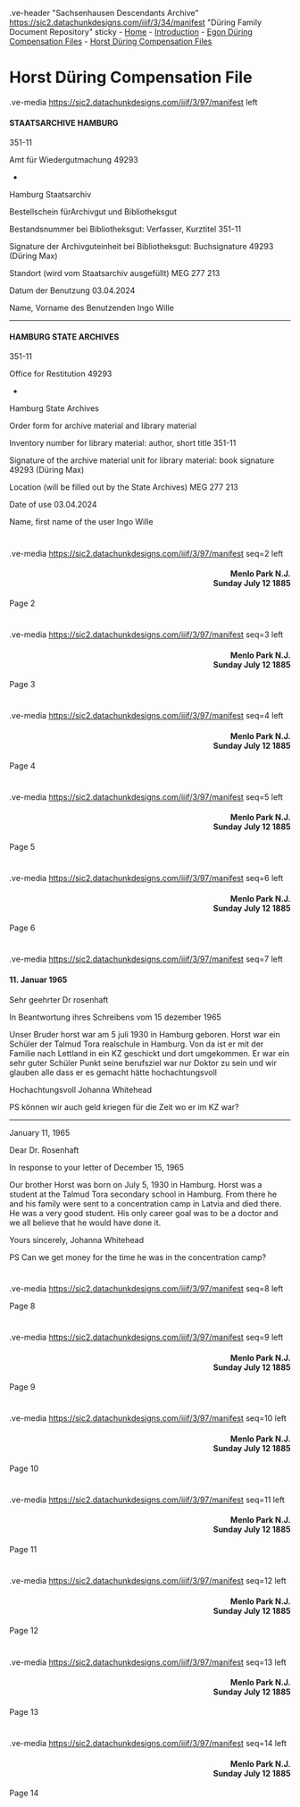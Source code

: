 .ve-header "Sachsenhausen Descendants Archive" https://sic2.datachunkdesigns.com/iiif/3/34/manifest "Düring Family Document Repository" sticky
    - [Home](/)
    - [Introduction](/introduction)
    - [Egon Düring Compensation Files](/egon-during-compensation)
    - [Horst Düring Compensation Files](/horst-during-compensation)
    
# Horst Düring Compensation File

.ve-media https://sic2.datachunkdesigns.com/iiif/3/97/manifest left

#### STAATSARCHIVE HAMBURG

351-11

Amt für Wiedergutmachung
49293

-

Hamburg
Staatsarchiv

Bestellschein
fürArchivgut und Bibliotheksgut

Bestandsnummer
bei Bibliotheksgut: Verfasser, Kurztitel
351-11

Signature der Archivguteinheit
bei Bibliotheksgut: Buchsignature
49293 (Düring Max)

Standort (wird vom Staatsarchiv ausgefüllt)
MEG 277 213

Datum der Benutzung
03.04.2024

Name, Vorname des Benutzenden
Ingo Wille

_ _ _

#### HAMBURG STATE ARCHIVES

351-11

Office for Restitution
49293

-

Hamburg
State Archives

Order form
for archive material and library material

Inventory number
for library material: author, short title
351-11

Signature of the archive material unit
for library material: book signature
49293 (Düring Max)

Location (will be filled out by the State Archives)
MEG 277 213

Date of use
03.04.2024

Name, first name of the user
Ingo Wille

# 

.ve-media https://sic2.datachunkdesigns.com/iiif/3/97/manifest seq=2 left

<div style="text-align: right"><h4>Menlo Park N.J.<br>Sunday July 12 1885</h4></div>

Page 2

# 

.ve-media https://sic2.datachunkdesigns.com/iiif/3/97/manifest seq=3 left

<div style="text-align: right"><h4>Menlo Park N.J.<br>Sunday July 12 1885</h4></div>

Page 3

# 

.ve-media https://sic2.datachunkdesigns.com/iiif/3/97/manifest seq=4 left

<div style="text-align: right"><h4>Menlo Park N.J.<br>Sunday July 12 1885</h4></div>

Page 4

# 

.ve-media https://sic2.datachunkdesigns.com/iiif/3/97/manifest seq=5 left

<div style="text-align: right"><h4>Menlo Park N.J.<br>Sunday July 12 1885</h4></div>

Page 5

# 

.ve-media https://sic2.datachunkdesigns.com/iiif/3/97/manifest seq=6 left

<div style="text-align: right"><h4>Menlo Park N.J.<br>Sunday July 12 1885</h4></div>

Page 6

# 

.ve-media https://sic2.datachunkdesigns.com/iiif/3/97/manifest seq=7 left

#### 11. Januar 1965

Sehr geehrter Dr rosenhaft 

In Beantwortung ihres Schreibens vom 15 dezember 1965 

Unser Bruder horst war am 5 juli 1930 in Hamburg geboren. Horst war ein Schüler der Talmud Tora realschule in Hamburg. Von da ist er mit der Familie nach Lettland in ein KZ geschickt und dort umgekommen. Er war ein sehr guter Schüler Punkt seine berufsziel war nur Doktor zu sein und wir glauben alle dass er es gemacht hätte hochachtungsvoll 

Hochachtungsvoll 
Johanna Whitehead

PS können wir auch geld kriegen für die Zeit wo er im KZ war?

---
January 11, 1965

Dear Dr. Rosenhaft

In response to your letter of December 15, 1965

Our brother Horst was born on July 5, 1930 in Hamburg. Horst was a student at the Talmud Tora secondary school in Hamburg. From there he and his family were sent to a concentration camp in Latvia and died there. He was a very good student. His only career goal was to be a doctor and we all believe that he would have done it. 

Yours sincerely,
Johanna Whitehead

PS Can we get money for the time he was in the concentration camp?


# 

.ve-media https://sic2.datachunkdesigns.com/iiif/3/97/manifest seq=8 left

Page 8 

# 

.ve-media https://sic2.datachunkdesigns.com/iiif/3/97/manifest seq=9 left

<div style="text-align: right"><h4>Menlo Park N.J.<br>Sunday July 12 1885</h4></div>

Page 9

# 

.ve-media https://sic2.datachunkdesigns.com/iiif/3/97/manifest seq=10 left

<div style="text-align: right"><h4>Menlo Park N.J.<br>Sunday July 12 1885</h4></div>

Page 10

# 

.ve-media https://sic2.datachunkdesigns.com/iiif/3/97/manifest seq=11 left

<div style="text-align: right"><h4>Menlo Park N.J.<br>Sunday July 12 1885</h4></div>

Page 11

# 

.ve-media https://sic2.datachunkdesigns.com/iiif/3/97/manifest seq=12 left

<div style="text-align: right"><h4>Menlo Park N.J.<br>Sunday July 12 1885</h4></div>

Page 12

# 

.ve-media https://sic2.datachunkdesigns.com/iiif/3/97/manifest seq=13 left

<div style="text-align: right"><h4>Menlo Park N.J.<br>Sunday July 12 1885</h4></div>

Page 13

# 

.ve-media https://sic2.datachunkdesigns.com/iiif/3/97/manifest seq=14 left

<div style="text-align: right"><h4>Menlo Park N.J.<br>Sunday July 12 1885</h4></div>

Page 14
